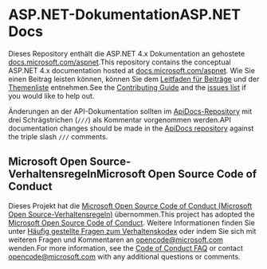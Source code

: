 # <a name="aspnet-docs"></a><span data-ttu-id="6e3d0-101">ASP.NET-Dokumentation</span><span class="sxs-lookup"><span data-stu-id="6e3d0-101">ASP.NET Docs</span></span>

<span data-ttu-id="6e3d0-102">Dieses Repository enthält die ASP.NET 4.x Dokumentation an gehostete [docs.microsoft.com/aspnet](https://docs.microsoft.com/aspnet).</span><span class="sxs-lookup"><span data-stu-id="6e3d0-102">This repository contains the conceptual ASP.NET 4.x documentation hosted at [docs.microsoft.com/aspnet](https://docs.microsoft.com/aspnet).</span></span> <span data-ttu-id="6e3d0-103">Wie Sie einen Beitrag leisten können, können Sie dem [Leitfaden für Beiträge](CONTRIBUTING.md) und der [Themenliste](https://github.com/aspnet/AspNetDocs/issues) entnehmen.</span><span class="sxs-lookup"><span data-stu-id="6e3d0-103">See the [Contributing Guide](CONTRIBUTING.md) and the [issues list](https://github.com/aspnet/AspNetDocs/issues) if you would like to help out.</span></span>

<span data-ttu-id="6e3d0-104">Änderungen an der API-Dokumentation sollten im [ApiDocs-Repository](https://github.com/aspnet/ApiDocs) mit drei Schrägstrichen (`///`) als Kommentar vorgenommen werden.</span><span class="sxs-lookup"><span data-stu-id="6e3d0-104">API documentation changes should be made in the [ApiDocs repository](https://github.com/aspnet/ApiDocs) against the triple slash `///` comments.</span></span>

## <a name="microsoft-open-source-code-of-conduct"></a><span data-ttu-id="6e3d0-105">Microsoft Open Source-Verhaltensregeln</span><span class="sxs-lookup"><span data-stu-id="6e3d0-105">Microsoft Open Source Code of Conduct</span></span>

<span data-ttu-id="6e3d0-106">Dieses Projekt hat die [Microsoft Open Source Code of Conduct (Microsoft Open Source-Verhaltensregeln)](https://opensource.microsoft.com/codeofconduct/) übernommen.</span><span class="sxs-lookup"><span data-stu-id="6e3d0-106">This project has adopted the [Microsoft Open Source Code of Conduct](https://opensource.microsoft.com/codeofconduct/).</span></span>
<span data-ttu-id="6e3d0-107">Weitere Informationen finden Sie unter [Häufig gestellte Fragen zum Verhaltenskodex](https://opensource.microsoft.com/codeofconduct/faq/) oder indem Sie sich mit weiteren Fragen und Kommentaren an [opencode@microsoft.com](mailto:opencode@microsoft.com) wenden.</span><span class="sxs-lookup"><span data-stu-id="6e3d0-107">For more information, see the [Code of Conduct FAQ](https://opensource.microsoft.com/codeofconduct/faq/) or contact [opencode@microsoft.com](mailto:opencode@microsoft.com) with any additional questions or comments.</span></span>
